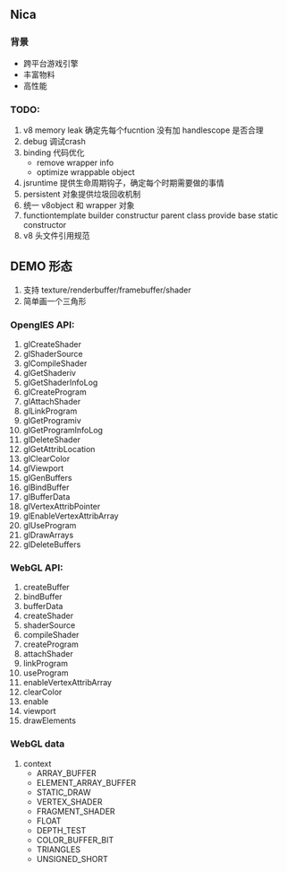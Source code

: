 ## Nica

### 背景
- 跨平台游戏引擎
- 丰富物料
- 高性能


### TODO:
1. v8 memory leak
    确定先每个fucntion 没有加 handlescope 是否合理
2. debug 调试crash
3. binding 代码优化
    - remove wrapper info
    - optimize wrappable object
4. jsruntime 提供生命周期钩子，确定每个时期需要做的事情
5. persistent 对象提供垃圾回收机制
6. 统一 v8object 和 wrapper 对象
7. functiontemplate builder constructur parent class provide base static constructor
8. v8 头文件引用规范


## DEMO 形态

1. 支持 texture/renderbuffer/framebuffer/shader
2. 简单画一个三角形

### OpenglES API:
1. glCreateShader
2. glShaderSource
3. glCompileShader
4. glGetShaderiv
5. glGetShaderInfoLog
6. glCreateProgram
7. glAttachShader
8. glLinkProgram
9. glGetProgramiv
10. glGetProgramInfoLog
11. glDeleteShader
12. glGetAttribLocation
13. glClearColor
14. glViewport
15. glGenBuffers
16. glBindBuffer
17. glBufferData
18. glVertexAttribPointer
19. glEnableVertexAttribArray
20. glUseProgram
21. glDrawArrays
22. glDeleteBuffers

### WebGL API:
1. createBuffer
2. bindBuffer
3. bufferData
4. createShader
5. shaderSource
6. compileShader
7. createProgram
8. attachShader
9. linkProgram
10. useProgram
11. enableVertexAttribArray
12. clearColor
13. enable
14. viewport
15. drawElements

### WebGL data
1. context
    - ARRAY_BUFFER
    - ELEMENT_ARRAY_BUFFER
    - STATIC_DRAW
    - VERTEX_SHADER
    - FRAGMENT_SHADER
    - FLOAT
    - DEPTH_TEST
    - COLOR_BUFFER_BIT
    - TRIANGLES
    - UNSIGNED_SHORT
